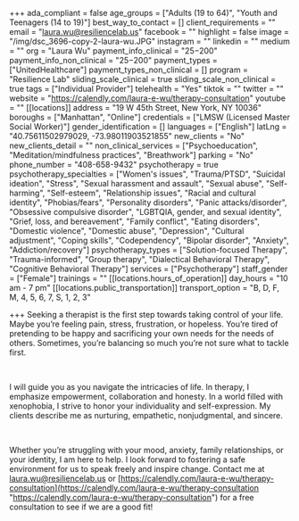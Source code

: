 +++
ada_compliant = false
age_groups = ["Adults (19 to 64)", "Youth and Teenagers (14 to 19)"]
best_way_to_contact = []
client_requirements = ""
email = "laura.wu@resiliencelab.us"
facebook = ""
highlight = false
image = "/img/dsc_3696-copy-2-laura-wu.JPG"
instagram = ""
linkedin = ""
medium = ""
org = "Laura Wu"
payment_info_clinical = "$25-$200"
payment_info_non_clinical = "$25-$200"
payment_types = ["UnitedHealthcare"]
payment_types_non_clinical = []
program = "Resilience Lab"
sliding_scale_clinical = true
sliding_scale_non_clinical = true
tags = ["Individual Provider"]
telehealth = "Yes"
tiktok = ""
twitter = ""
website = "https://calendly.com/laura-e-wu/therapy-consultation"
youtube = ""
[[locations]]
address = "19 W 45th Street, New York, NY 10036"
boroughs = ["Manhattan", "Online"]
credentials = ["LMSW (Licensed Master Social Worker)"]
gender_identification = []
languages = ["English"]
latLng = "40.75611502979029, -73.98011903521855"
new_clients = "No"
new_clients_detail = ""
non_clinical_services = ["Psychoeducation", "Meditation/mindfulness practices", "Breathwork"]
parking = "No"
phone_number = "408-658-9432"
psychotherapy = true
psychotherapy_specialties = ["Women's issues", "Trauma/PTSD", "Suicidal ideation", "Stress", "Sexual harassment and assault", "Sexual abuse", "Self-harming", "Self-esteem", "Relationship issues", "Racial and cultural identity", "Phobias/fears", "Personality disorders", "Panic attacks/disorder", "Obsessive compulsive disorder", "LGBTQIA, gender, and sexual identity", "Grief, loss, and bereavement", "Family conflict", "Eating disorders", "Domestic violence", "Domestic abuse", "Depression", "Cultural adjustment", "Coping skills", "Codependency", "Bipolar disorder", "Anxiety", "Addiction/recovery"]
psychotherapy_types = ["Solution-focused Therapy", "Trauma-informed", "Group therapy", "Dialectical Behavioral Therapy", "Cognitive Behavioral Therapy"]
services = ["Psychotherapy"]
staff_gender = ["Female"]
trainings = ""
[[locations.hours_of_operation]]
day_hours = "10 am - 7 pm"
[[locations.public_transportation]]
transport_option = "B, D, F, M, 4, 5, 6, 7, S, 1, 2, 3"

+++
Seeking a therapist is the first step towards taking control of your life. Maybe you’re feeling pain, stress, frustration, or hopeless. You’re tired of pretending to be happy and sacrificing your own needs for the needs of others. Sometimes, you’re balancing so much you’re not sure what to tackle first.

<br>

I will guide you as you navigate the intricacies of life. In therapy, I emphasize empowerment, collaboration and honesty. In a world filled with xenophobia, I strive to honor your individuality and self-expression. My clients describe me as nurturing, empathetic, nonjudgmental, and sincere.

<br>

Whether you’re struggling with your mood, anxiety, family relationships, or your identity, I am here to help. I look forward to fostering a safe environment for us to speak freely and inspire change. Contact me at laura.wu@resiliencelab.us or [https://calendly.com/laura-e-wu/therapy-consultation](https://calendly.com/laura-e-wu/therapy-consultation "https://calendly.com/laura-e-wu/therapy-consultation") for a free consultation to see if we are a good fit!